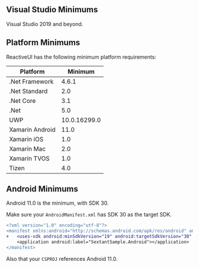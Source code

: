 
## Visual Studio Minimums

Visual Studio 2019 and beyond.

## Platform Minimums

ReactiveUI has the following minimum platform requirements:

| Platform | Minimum |
|----------|---------|
| .Net Framework | 4.6.1 |
| .Net Standard | 2.0 |
| .Net Core | 3.1 |
| .Net | 5.0 |
| UWP | 10.0.16299.0 |
| Xamarin Android | 11.0 |
| Xamarin iOS | 1.0 |
| Xamarin Mac | 2.0 |
| Xamarin TVOS | 1.0 |
| Tizen | 4.0 |

## Android Minimums

Android 11.0 is the minimum, with SDK 30.

Make sure your `AndroidManifest.xml` has SDK 30 as the target SDK.

```diff
<?xml version="1.0" encoding="utf-8"?>
<manifest xmlns:android="http://schemas.android.com/apk/res/android" android:versionCode="1" android:versionName="1.0" package="com.giusepe.SextantSample" android:installLocation="auto">
+	<uses-sdk android:minSdkVersion="19" android:targetSdkVersion="30" />
 	<application android:label="SextantSample.Android"></application>
</manifest> 
```

Also that your `CSPROJ` references Android 11.0.
